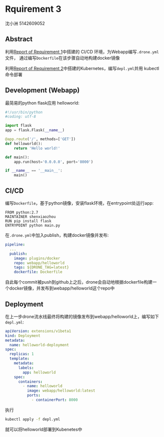 # Rquirement 3

沈小洲 5142609052

## Abstract

利用[Report of Requirement 1](./kubernetes/requirement1.md)中搭建的 CI/CD 环境，为Webapp编写`.drone.yml`文件，
通过编写`Dockerfile`在该步骤自动地构建docker镜像

利用[Report of Requirement 2](./kubernetes/requirement2.md)中搭建的Kubernetes，编写`depl.yml`并用 kubectl 命令部署

## Development (Webapp)

最简易的python flask应用 helloworld:
```python
#!/usr/bin/python
#coding: utf-8

import flask
app = flask.Flask(__name__)

@app.route('/', methods=['GET'])
def helloworld():
    return 'Hello world!'

def main():
    app.run(host='0.0.0.0', port='8000')

if __name__ == '__main__':
    main()
```

## CI/CD

编写`Dockerfile`，基于python镜像，安装flask环境，在entrypoint处运行app:
```
FROM python:2.7
MAINTAINER shenxiaozhou
RUN pip install flask
ENTRYPOINT python main.py
```

在`.drone.yml`中加入publish，构建docker镜像并发布:
```yaml
pipeline:
  ...
  publish:
    image: plugins/docker
    repo: webapp/helloworld
    tags: ${DRONE_TAG=latest}
    dockerfile: Dockerfile
```

自此每个commit被push到github上之后，drone会自动地根据dockerfile构建一个docker镜像，并发布到webapp/helloworld这个repo中

## Deployment

在上一步drone流水线最终将构建的镜像发布到webapp/helloworld上，编写如下`depl.yml`:
```yaml
apiVersion: extensions/v1beta1
kind: Deployment
metadata:
  name: helloworld-deployment
spec:
  replicas: 1
  template:
    metadata:
      labels:
        app: helloworld
    spec:
      containers:
        - name: helloworld
          image: webapp/helloworld:latest
          ports:
            - containerPort: 8000
```

执行
```bash
kubectl apply -f depl.yml
```

就可以将helloworld部署到Kubenetes中
